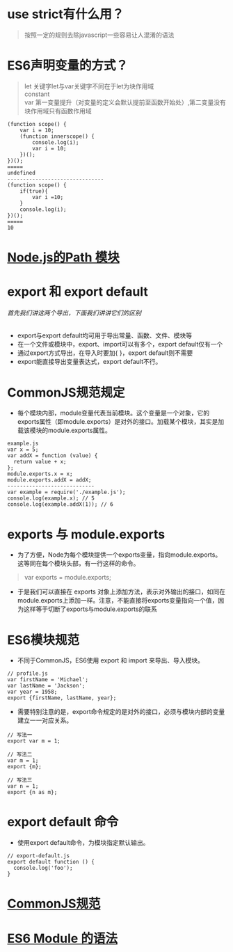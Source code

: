 # use strict有什么用？
> 按照一定的规则去除javascript一些容易让人混淆的语法
# ES6声明变量的方式？
> let 关键字let与var关键字不同在于let为块作用域 <br>
> constant <br>
> var 第一变量提升（对变量的定义会默认提前至函数开始处）,第二变量没有块作用域只有函数作用域 <br>
```
(function scope() {
    var i = 10;
    (function innerscope() {
        console.log(i);
        var i = 10;
    })();
})();
=====
undefined
-------------------------------
(function scope() {
    if(true){
        var i =10;
    }
    console.log(i);
})();
=====
10
```
# [Node.js的Path 模块](http://www.runoob.com/nodejs/nodejs-path-module.html)
# export 和 export default
###### 首先我们讲这两个导出，下面我们讲讲它们的区别
* export与export default均可用于导出常量、函数、文件、模块等
* 在一个文件或模块中，export、import可以有多个，export default仅有一个
* 通过export方式导出，在导入时要加{ }，export default则不需要
* export能直接导出变量表达式，export default不行。
# CommonJS规范规定
* 每个模块内部，module变量代表当前模块。这个变量是一个对象，它的exports属性（即module.exports）是对外的接口。加载某个模块，其实是加载该模块的module.exports属性。
```
example.js
var x = 5;
var addX = function (value) {
  return value + x;
};
module.exports.x = x;
module.exports.addX = addX;
----------------------------
var example = require('./example.js');
console.log(example.x); // 5
console.log(example.addX(1)); // 6
```
# exports 与 module.exports
* 为了方便，Node为每个模块提供一个exports变量，指向module.exports。这等同在每个模块头部，有一行这样的命令。
> var exports = module.exports;
* 于是我们可以直接在 exports 对象上添加方法，表示对外输出的接口，如同在module.exports上添加一样。注意，不能直接将exports变量指向一个值，因为这样等于切断了exports与module.exports的联系
# ES6模块规范
* 不同于CommonJS，ES6使用 export 和 import 来导出、导入模块。
```
// profile.js
var firstName = 'Michael';
var lastName = 'Jackson';
var year = 1958;
export {firstName, lastName, year};
```
* 需要特别注意的是，export命令规定的是对外的接口，必须与模块内部的变量建立一一对应关系。
```
// 写法一
export var m = 1;

// 写法二
var m = 1;
export {m};

// 写法三
var n = 1;
export {n as m};
```
# export default 命令
* 使用export default命令，为模块指定默认输出。
```
// export-default.js
export default function () {
  console.log('foo');
}
```
# [CommonJS规范](http://javascript.ruanyifeng.com/nodejs/module.html)
# [ES6 Module 的语法](http://es6.ruanyifeng.com/#docs/module)
